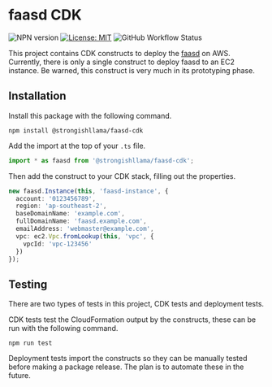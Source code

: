 # faasd CDK

![NPN version](https://img.shields.io/npm/v/@strongishllama/faasd-cdk)
[![License: MIT](https://img.shields.io/badge/License-MIT-yellow.svg)](https://raw.githubusercontent.com/strongishllama/faasd-cdk/main/LICENSE)
![GitHub Workflow Status](https://img.shields.io/github/workflow/status/strongishllama/faasd-cdk/Release)

This project contains CDK constructs to deploy the [faasd](https://github.com/openfaas/faasd) on AWS. Currently, there is only a single construct to deploy faasd to an EC2 instance. Be warned, this construct is very much in its prototyping phase.

## Installation
Install this package with the following command.
```
npm install @strongishllama/faasd-cdk
```

Add the import at the top of your ```.ts``` file.
```ts
import * as faasd from '@strongishllama/faasd-cdk';
```

Then add the construct to your CDK stack, filling out the properties.
```ts
new faasd.Instance(this, 'faasd-instance', {
  account: '0123456789',
  region: 'ap-southeast-2',
  baseDomainName: 'example.com',
  fullDomainName: 'faasd.example.com',
  emailAddress: 'webmaster@example.com',
  vpc: ec2.Vpc.fromLookup(this, 'vpc', {
    vpcId: 'vpc-123456'
  })
});
```

## Testing
There are two types of tests in this project, CDK tests and deployment tests.

CDK tests test the CloudFormation output by the constructs, these can be run with the following command.
```
npm run test
```

Deployment tests import the constructs so they can be manually tested before making a package release. The plan is to automate these in the future.
